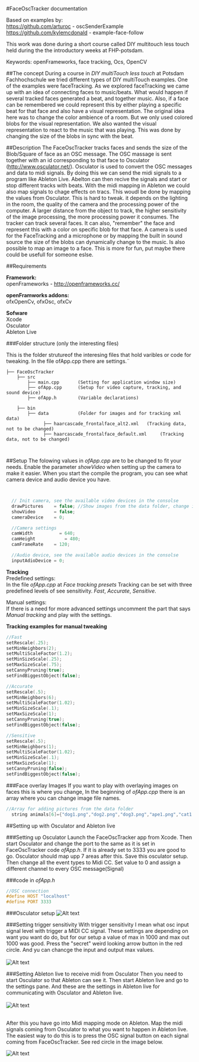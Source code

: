 #FaceOscTracker documentation

Based on examples by:<br/>
https://github.com/arturoc - oscSenderExample<br/>
https://github.com/kylemcdonald - example-face-follow

This work was done during a short course called DIY multitouch less touch held during the the introductory weeks at FHP-potsdam.

Keywords: openFrameworks, face tracking, Ocs, OpenCV

##The concept
During a course in _DIY multiTouch less touch_ at Potsdam Fachhochschule we tried different types of DIY multiTouch examples. One of the examples were faceTracking. As we explored faceTracking we came up with an idea of connecting faces to music/beats. What would happen if several tracked faces generated a beat, and together music. Also, if a face can be remembered we could represent this by either playing a specific beat for that face and also have a visual representation. The original idea here was to change the color ambience of a room. But we only used colored blobs for the visual representation. We also wanted the visual representation to react to the music that was playing. This was done by changing the size of the blobs in sync with the beat.

##Description
The FaceOscTracker tracks faces and sends the size of the Blob/Square of face as an OSC message.
The OSC massage is sent together with an id corresponding to that face to Osculator (http://www.osculator.net/). Osculator is used to convert the OSC messages and data to midi signals. By doing this we can send the midi signals to a program like Ableton Live. Abelton can then recive the signals and start or stop different tracks with beats. With the midi mapping in Ableton we could also map signals to chage effects on tracs. This woudl be done by mapping the values from Osculator. This is hard to tweak. it depends on the lighting in the room, the quality of the camera and the processing power of the computer. A larger distance from the object to track, the higher sensitivity of the image processing, the more processing power it consumes. The tracker can track several faces. It can also, "remember" the face and represent this with a color on specific blob for that face. A camera is used for the FaceTracking and a microphone or by mapping the built in sound source the size of the blobs can dynamically change to the music. Is also possible to map an image to a face. This is more for fun, put maybe there could be usefull for someone eslse.


##Requirements</b><br/>

<b>Framework:</b><br/>
openFrameworks - http://openframeworks.cc/

<b>openFramworks addons:</b><br/>
ofxOpenCv, ofxOsc, ofxCv

<b>Sofware</b><br/>
Xcode<br/>
Osculator<br/>
Ableton Live

###Folder structure (only the interesting files)

This is the folder strutureof the interesing files that hold varibles or code for tweaking.
In the file ofApp.cpp there are settings.¨


```
├── FaceOscTracker
    ├── src
        ├── main.cpp       (Setting for application window size)
        ├── ofApp.cpp      (Setup for video capture, tracking, and sound device)
        ├── ofApp.h        (Variable declarations)

    ├── bin
        ├── data           (Folder for images and for tracking xml data)
              ├── haarcascade_frontalface_alt2.xml   (Tracking data, not to be changed)
              ├── haarcascade_frontalface_default.xml     (Tracking data, not to be changed)



```
##Setup
The folowing values in _ofApp.cpp_ are to be changed to fit your needs. Enable the parameter _showVideo_ when setting up the camera to make it easier. When you start the compile the program, you can see what camera device and audio device you have.


```c


  // Init camera, see the available video devices in the consolse
  drawPictures    = false; //Show images from the data folder, change image array for more images
  showVideo       = false;
  cameraDevice    = 0;

  //Camera settings
  camWidth 		    = 640;
  camHeight 		  = 480;
  camFrameRate    = 120;

  //Audio device, see the available audio devices in the consolse
  inputAdioDevice = 0;
```

<b>Tracking</b><br/>
Predefined settings:<br/>
In the file _ofApp.cpp_ at _Face tracking presets_ Tracking can be set with three predefined levels of see sensitivity. _Fast_, _Accurate_, _Sensitive_.<br/>

Manual settings:<br/>
If there is a need for more advanced settings uncomment the part that says
 _Manual tracking_ and play with the settings.

<b>Tracking examples for manual tweaking</b>

```c
//Fast
setRescale(.25);
setMinNeighbors(2);
setMultiScaleFactor(1.2);
setMinSizeScale(.25);
setMaxSizeScale(.75);
setCannyPruning(true);
setFindBiggestObject(false);

//Accurate
setRescale(.5);
setMinNeighbors(6);
setMultiScaleFactor(1.02);
setMinSizeScale(.1);
setMaxSizeScale(1);
setCannyPruning(true);
setFindBiggestObject(false);

//Sensitive
setRescale(.5);
setMinNeighbors(1);
setMultiScaleFactor(1.02);
setMinSizeScale(.1);
setMaxSizeScale(1);
setCannyPruning(false);
setFindBiggestObject(false);
```
###Face overlay Images
If you want to play with overlaying images on faces this is where you change,
In the beginning of _ofApp.cpp_ there is an array where you can change image file names.

```c
//Array for adding pictures from the data folder
  string animals[6]={"dog1.png","dog2.png","dog3.png","ape1.png","cat1.png","sunglasses.png"};
```

##Setting up with Osculator and Ableton live

###Setting up Osculator
Launch the FaceOscTracker app from Xcode. Then start Osculator and change the port to the same as it is set in FaceOscTracker code _ofApp.h_. If it is already set to 3333 you are good to go. Osculator should map upp 7 areas after this. Save this osculator setup. Then change all the event types to Midi CC. Set value to 0 and assign a different channel to every OSC message(Signal)<br/>

###code in _ofApp.h_
```c
//OSC connection
#define HOST "localhost"
#define PORT 3333
```

###Osculator setup
![Alt text](http://www.bjelm.com/gitStuff/oscSetup.jpg "Optional title")

###Setting trigger sensitivity
With trigger sensitivity I mean what osc input signal level with trigger a MIDI CC signal. These settings are depending on want you want do do, but for our setup a value of max in 1000 and max out 1000 was good. Press the "secret" weird looking arrow button in the red circle. And yu can chancge the input and output max values.<br/><br/>
![Alt text](http://www.bjelm.com/gitStuff/oscSetup2.jpg "Optional title") <br/>


###Setting Ableton live to receive midi from Osculator
Then you need to start Osculator so that Ableton can see it. Then start Ableton live and go to the settings pane. And these are the settings in Ableton live for communicating with Osculator and Ableton live.<br/><br/>
![Alt text](http://www.bjelm.com/gitStuff/abeltonMidiSetup.jpg "Optional title") <br/><br/>

After this you have go into Midi mapping mode on Ableton. Map the midi signals coming from Osculator to what you want to happen in Ableton live. The easiest way to do this is to press the OSC signal button on each signal coming from FaceOscTracker. See red circle in the image below.

![Alt text](http://www.bjelm.com/gitStuff/osculatorbutton.jpg "Optional title") <br/>
